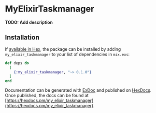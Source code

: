 # MyElixirTaskmanager

**TODO: Add description**

## Installation

If [available in Hex](https://hex.pm/docs/publish), the package can be installed
by adding `my_elixir_taskmanager` to your list of dependencies in `mix.exs`:

```elixir
def deps do
  [
    {:my_elixir_taskmanager, "~> 0.1.0"}
  ]
end
```

Documentation can be generated with [ExDoc](https://github.com/elixir-lang/ex_doc)
and published on [HexDocs](https://hexdocs.pm). Once published, the docs can
be found at [https://hexdocs.pm/my_elixir_taskmanager](https://hexdocs.pm/my_elixir_taskmanager).

